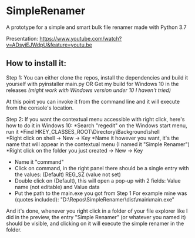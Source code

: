 # SimpleRenamer
A prototype for a simple and smart bulk file renamer made with Python 3.7

Presentation: https://www.youtube.com/watch?v=ADsyiEJWdpU&feature=youtu.be

## How to install it:
Step 1:
You can either clone the repos, install the dependencies and build it yourself with pyinstaller main.py
OR 
Get my build for Windows 10 in the releases *(might work with Windows version under 10 I haven't tried)*

At this point you can invoke it from the command line and it will execute from the console's location.

Step 2:
If you want the contextual menu accessible with right click, here's how to do it in Windows 10:
*Search "regedit" on the Windows start menu, run it
*Find HKEY_CLASSES_ROOT\Directory\Background\shell\
*Right click on shell -> New -> Key
*Name it however you want, it's the name that will appear in the contextual menu
(I named it "Simple Renamer")
*Right click on the folder you just created -> New -> Key
* Name it "command"
* Click on command, in the right panel there should be a single entry with the values: 
(Default)    REG_SZ    (value not set)
* Double click on (Default), this will open a pop-up with 2 fields:
Value name (not editable) and  Value data
* Put the path to the main.exe you got from Step 1
For example mine was (quotes included): "D:\Repos\SimpleRenamer\dist\main\main.exe"

And it's done, whenever you right click in a folder of your file explorer like I did in the preview, 
the entry "Simple Renamer" (or whatever you named it) should be visible, and clicking on it will execute 
the simple renamer in the folder.
